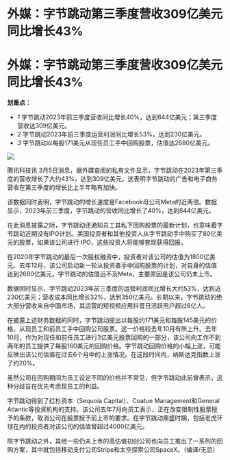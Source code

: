 # 外媒：字节跳动第三季度营收309亿美元 同比增长43%

# 外媒：字节跳动第三季度营收309亿美元 同比增长43%

**划重点：**

  * _1_ 字节跳动2023年前三季度营收同比增长40%，达到844亿美元；第三季度营收达309亿美元。
  * _2_ 字节跳动2023年前三季度运营利润同比增长53%，达到230亿美元。
  * _3_ 字节跳动以每股171美元从现任员工手中回购股票，估值达2680亿美元。

![](https://inews.gtimg.com/news_bt/OKRmbNQauIZ5HA1lQrMGenC9ns81QWRSK3ipOCW_n7baUAA/1000)

腾讯科技讯
3月5日消息，据外媒查阅的私有文件显示，字节跳动在2023年第三季度的营收增长了大约43%，达到309亿美元。这表明字节跳动的广告和电子商务营收在第三季度的增长比上半年略有加快。

该数据同时表明，字节跳动的增长速度是Facebook母公司Meta的近两倍。数据显示，2023年前三季度，字节跳动的营收同比增长了40%，达到844亿美元。

在此消息披露之际，字节跳动还通知员工其私下回购股票的最新计划，也意味着字节跳动近期没有IPO计划。美国投资者和其他投资人从字节跳动手中购买了80亿美元的股票，如果该公司进行
IPO，这些投资人将能够套现获得回报。

在2020年字节跳动的最后一次股权融资中，投资者对该公司的估值为1800亿美元。去年12月，该公司启动新一轮从投资者手中回购股票的计划，对自身的估值达到2680亿美元。字节跳动的估值远不及Meta，主要原因是该公司仍未上市。

数据同时显示，字节跳动2023年前三季度的运营利润同比增长大约53%，达到近230亿美元；营收成本同比增长32%，达到350亿美元。长期以来，字节跳动的绝大部分营收来自中国市场，其运营的短视频应用抖音日活跃用户超过6亿人。

在披露上述财务数据的同时，字节跳动提出以每股约171美元和每股145美元的价格，从现员工和前员工手中回购公司股票。这一价格较去年10月有所上升。去年10月，作为对现任和前任员工进行3亿美元股票回购的一部分，该公司向工作不到两年的员工提供了每股160美元的回购价格。字节跳动回购价格的小幅上涨，可能反映出该公司估值在过去6个月中的上涨情况。在这段时间内，纳斯达克指数上涨了约20%。

虽然公司在回购期间为员工设定不同的价格并不常见，但字节跳动此前曾表示，这种分歧旨在优先考虑现员工的利益。

字节跳动得到了红杉资本（Sequoia Capital）、Coatue Management和General
Atlantic等投资机构的支持。该公司去年7月向员工表示，正在改变限制性股票授予的条款，取消公司在股票授予前上市的要求。在字节跳动鼎盛时期，包括老虎环球在内的投资者对该公司的估值曾超过4000亿美元。

除字节跳动之外，其他一些仍未上市的高估值初创公司也向员工推出了一系列的回购方案，其中就包括移动支付公司Stripe和太空探索公司SpaceX。（编译/无忌）

